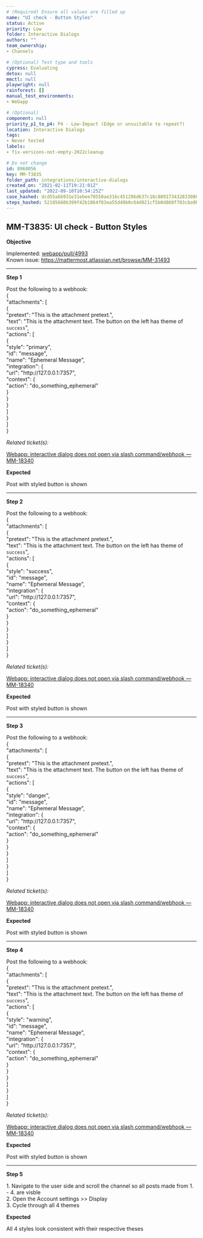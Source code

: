 ```yaml
---
# (Required) Ensure all values are filled up
name: "UI check - Button Styles"
status: Active
priority: Low
folder: Interactive Dialogs
authors: ""
team_ownership: 
- Channels

# (Optional) Test type and tools
cypress: Evaluating
detox: null
mmctl: null
playwright: null
rainforest: []
manual_test_environments: 
- Webapp

# (Optional)
component: null
priority_p1_to_p4: P4 - Low-Impact (Edge or unsuitable to repeat?)
location: Interactive Dialogs
tags: 
- Never tested
labels: 
- fix-versions-not-empty-2022cleanup

# Do not change
id: 8968056
key: MM-T3835
folder_path: integrations/interactive-dialogs
created_on: "2021-02-11T19:21:01Z"
last_updated: "2022-09-10T10:54:25Z"
case_hashed: dcd55abb931e31ebee70550ae316c451296d637c10c889173432833086fcf7b6e2de7727b50e5575c667b36ffcb15257
steps_hashed: 52105668b399f42b1864f03ea55d49b0c64d021cf5b0d868f703cba9b68a54b737af06ae823f8c2e1be90775d851d6c5
---
```


## MM-T3835: UI check - Button Styles

**Objective**

Implemented: [webapp/pull/4993](https://github.com/mattermost/mattermost-webapp/pull/4993)\
Known issue: <https://mattermost.atlassian.net/browse/MM-31493>

---

**Step 1**

Post the following to a webhook:\
{\
"attachments": \[\
{\
"pretext": "This is the attachment pretext.",\
"text": "This is the attachment text. The button on the left has theme of `success`",\
"actions": \[\
{\
"style": "primary",\
"id": "message",\
"name": "Ephemeral Message",\
"integration": {\
"url": "http\://127.0.0.1:7357",\
"context": {\
"action": "do\_something\_ephemeral"\
}\
}\
}\
]\
}\
]\
}

_Related ticket(s):_

[Webapp: interactive dialog does not open via slash command/webhook — MM-18340](https://mattermost.atlassian.net/browse/MM-18340)

**Expected**

Post with styled button is shown

---

**Step 2**

Post the following to a webhook:\
{\
"attachments": \[\
{\
"pretext": "This is the attachment pretext.",\
"text": "This is the attachment text. The button on the left has theme of `success`",\
"actions": \[\
{\
"style": "success",\
"id": "message",\
"name": "Ephemeral Message",\
"integration": {\
"url": "http\://127.0.0.1:7357",\
"context": {\
"action": "do\_something\_ephemeral"\
}\
}\
}\
]\
}\
]\
}

_Related ticket(s):_

[Webapp: interactive dialog does not open via slash command/webhook — MM-18340](https://mattermost.atlassian.net/browse/MM-18340)

**Expected**

Post with styled button is shown

---

**Step 3**

Post the following to a webhook:\
{\
"attachments": \[\
{\
"pretext": "This is the attachment pretext.",\
"text": "This is the attachment text. The button on the left has theme of `success`",\
"actions": \[\
{\
"style": "danger",\
"id": "message",\
"name": "Ephemeral Message",\
"integration": {\
"url": "http\://127.0.0.1:7357",\
"context": {\
"action": "do\_something\_ephemeral"\
}\
}\
}\
]\
}\
]\
}

_Related ticket(s):_

[Webapp: interactive dialog does not open via slash command/webhook — MM-18340](https://mattermost.atlassian.net/browse/MM-18340)

**Expected**

Post with styled button is shown

---

**Step 4**

Post the following to a webhook:\
{\
"attachments": \[\
{\
"pretext": "This is the attachment pretext.",\
"text": "This is the attachment text. The button on the left has theme of `success`",\
"actions": \[\
{\
"style": "warning",\
"id": "message",\
"name": "Ephemeral Message",\
"integration": {\
"url": "http\://127.0.0.1:7357",\
"context": {\
"action": "do\_something\_ephemeral"\
}\
}\
}\
]\
}\
]\
}

_Related ticket(s):_

[Webapp: interactive dialog does not open via slash command/webhook — MM-18340](https://mattermost.atlassian.net/browse/MM-18340)

**Expected**

Post with styled button is shown

---

**Step 5**

1\. Navigate to the user side and scroll the channel so all posts made from 1. - 4. are visble\
2\. Open the Account settings >> Display\
3\. Cycle through all 4 themes

**Expected**

All 4 styles look consistent with their respective theses
